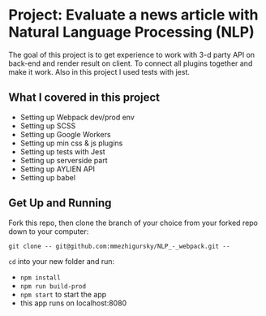 # Project: Evaluate a news article with Natural Language Processing (NLP)

The goal of this project is to get experience to work with 3-d party API on back-end and render result on client.
To connect all plugins together and make it work.
Also in this project I used tests with jest.  


## What I covered in this project

- Setting up Webpack dev/prod env
- Setting up SCSS
- Setting up Google Workers 
- Setting up min css & js plugins 
- Setting up tests with Jest 
- Setting up serverside part  
- Setting up AYLIEN API  
- Setting up babel   

## Get Up and Running

Fork this repo, then clone the branch of your choice from your forked repo down to your computer:

```
git clone -- git@github.com:mmezhigursky/NLP_-_webpack.git --
```

`cd` into your new folder and run:
- ```npm install```
- ```npm run build-prod```
- ```npm start``` to start the app
- this app runs on localhost:8080
